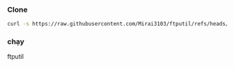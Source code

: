 ### Clone 
```bash
curl -s https://raw.githubusercontent.com/Mirai3103/ftputil/refs/heads/master/setup.sh | bash
```
###  chạy
ftputil
